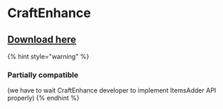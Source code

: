 # CraftEnhance

## [Download here](https://www.spigotmc.org/resources/1-9-1-16-custom-recipes-and-crafting-craftenhance.65058/)

{% hint style="warning" %}
### Partially compatible

(we have to wait CraftEnhance developer to implement ItemsAdder API properly)
{% endhint %}
